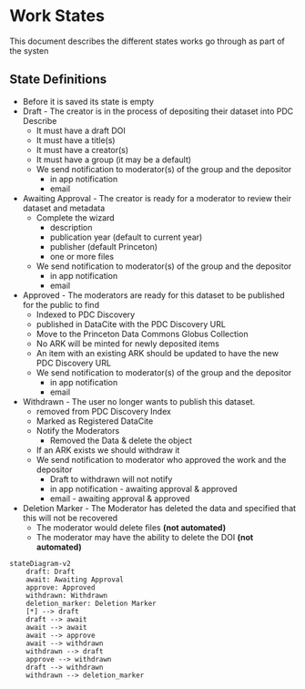 # Work States
This document describes the different states works go through as part of the systen

## State Definitions

* Before it is saved its state is empty
* Draft - The creator is in the process of depositing their dataset into PDC Describe
   * It must have a draft DOI
   * It must have a title(s)
   * It must have a creator(s)
   * It must have a group (it may be a default)
   * We send notification to moderator(s) of the group and the depositor
      * in app notification
      * email
* Awaiting Approval - The creator is ready for a moderator to review their dataset and metadata
   * Complete the wizard
      * description
      * publication year (default to current year)
      * publisher (default Princeton)
      * one or more files
   * We send notification to moderator(s) of the group and the depositor
      * in app notification
      * email
* Approved - The moderators are ready for this dataset to be published for the public to find
   * Indexed to PDC Discovery
   * published in DataCite with the PDC Discovery URL
   * Move to the Princeton Data Commons Globus Collection
   * No ARK will be minted for newly deposited items
   * An item with an existing ARK should be updated to have the new PDC Discovery URL
   * We send notification to moderator(s) of the group and the depositor
      * in app notification
      * email
* Withdrawn - The user no longer wants to publish this dataset.  
    * removed from PDC Discovery Index
    * Marked as Registered DataCite
    * Notify the Moderators
      * Removed the Data & delete the object
    * If an ARK exists we should withdraw it
   * We send notification to moderator who approved the work and the depositor
      * Draft to withdrawn will not notify
      * in app notification - awaiting approval & approved
      * email - awaiting approval & approved
* Deletion Marker - The Moderator has deleted the data and specified that this will not be recovered
   * The moderator would delete files **(not automated)**
   * The moderator may have the ability to delete the DOI **(not automated)** 

```mermaid
stateDiagram-v2
    draft: Draft
    await: Awaiting Approval
    approve: Approved
    withdrawn: Withdrawn
    deletion_marker: Deletion Marker
    [*] --> draft
    draft --> await
    await --> await
    await --> approve
    await --> withdrawn
    withdrawn --> draft
    approve --> withdrawn
    draft --> withdrawn
    withdrawn --> deletion_marker
```
